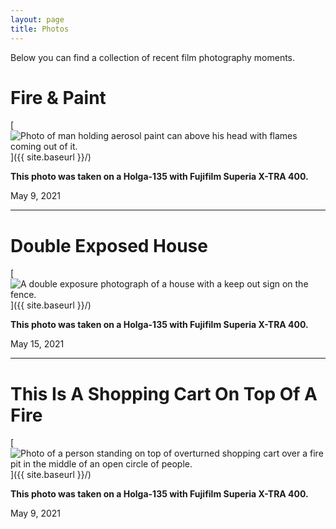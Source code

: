 ```yaml
---
layout: page
title: Photos
---
```


Below you can find a collection of recent film photography moments. 

# Fire & Paint

[<img src="{{ site.baseurl }}/images/fire.png" alt="Photo of man holding aerosol paint can above his head with flames coming out of it." />]({{ site.baseurl }}/)

**This photo was taken on a Holga-135 with Fujifilm Superia X-TRA 400.**

May 9, 2021

---
# Double Exposed House

[<img src="{{ site.baseurl }}/images/doublehouse.png" alt="A double exposure photograph of a house with a keep out sign on the fence." />]({{ site.baseurl }}/)

**This photo was taken on a Holga-135 with Fujifilm Superia X-TRA 400.**

May 15, 2021

---
# This Is A Shopping Cart On Top Of A Fire

[<img src="{{ site.baseurl }}/images/shoppingcart.png" alt="Photo of a person standing on top of overturned shopping cart over a fire pit in the middle of an open circle of people." />]({{ site.baseurl }}/)

**This photo was taken on a Holga-135 with Fujifilm Superia X-TRA 400.**

May 9, 2021